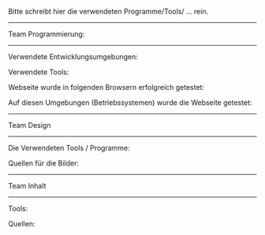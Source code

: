 Bitte schreibt hier die verwendeten Programme/Tools/ ... rein.

*******************************
Team Programmierung:
*******************************


Verwendete Entwicklungsumgebungen:


Verwendete Tools:



Webseite wurde in folgenden Browsern erfolgreich getestet:



Auf diesen Umgebungen (Betriebssystemen) wurde die Webseite getestet:




*************************
Team Design
**********************

Die Verwendeten Tools / Programme:



Quellen für die Bilder:





**********************
Team Inhalt
**********************

Tools:

Quellen:


